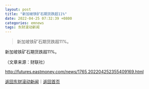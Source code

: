 ```yaml
---
layout: post
title: "新加坡铁矿石期货跌超11%"
date: 2022-04-25 07:32:39 +0800
categories: emnews
tags: 东财滚动新闻
---
```

> 新加坡铁矿石期货跌超11%。

<p>新加坡铁矿石期货跌超11%。</p><p class="em_media">（文章来源：财联社）</p>

<http://futures.eastmoney.com/news/1765,202204252355409169.html>

[返回东财滚动新闻](//finews.withounder.com/emnews/)｜[返回首页](//finews.withounder.com/)